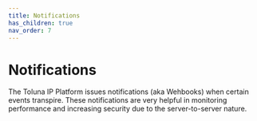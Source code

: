 ```yaml
---
title: Notifications
has_children: true
nav_order: 7
---
```


# Notifications

The Toluna IP Platform issues notifications (aka Wehbooks) when certain events transpire. These notifications are very helpful in monitoring performance and increasing security due to the server-to-server nature. 

